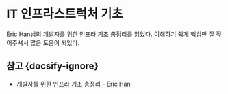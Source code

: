 # IT 인프라스트럭처 기초

Eric Han님의 [개발자를 위한 인프라 기초 총정리](https://futurecreator.github.io/2018/11/09/it-infrastructure-basics/)를 읽었다. 이해하기 쉽게 핵심만 잘 짚어주셔서 많은 도움이 되었다.

## 참고 {docsify-ignore}

* [개발자를 위한 인프라 기초 총정리 - Eric Han](https://futurecreator.github.io/2018/11/09/it-infrastructure-basics/)
